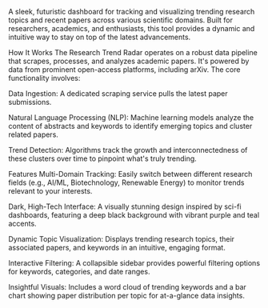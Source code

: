 A sleek, futuristic dashboard for tracking and visualizing trending research topics and recent papers across various scientific domains. Built for researchers, academics, and enthusiasts, this tool provides a dynamic and intuitive way to stay on top of the latest advancements.

How It Works
The Research Trend Radar operates on a robust data pipeline that scrapes, processes, and analyzes academic papers. It's powered by data from prominent open-access platforms, including arXiv. The core functionality involves:

Data Ingestion: A dedicated scraping service pulls the latest paper submissions.

Natural Language Processing (NLP): Machine learning models analyze the content of abstracts and keywords to identify emerging topics and cluster related papers.

Trend Detection: Algorithms track the growth and interconnectedness of these clusters over time to pinpoint what's truly trending.

Features
Multi-Domain Tracking: Easily switch between different research fields (e.g., AI/ML, Biotechnology, Renewable Energy) to monitor trends relevant to your interests.

Dark, High-Tech Interface: A visually stunning design inspired by sci-fi dashboards, featuring a deep black background with vibrant purple and teal accents.

Dynamic Topic Visualization: Displays trending research topics, their associated papers, and keywords in an intuitive, engaging format.

Interactive Filtering: A collapsible sidebar provides powerful filtering options for keywords, categories, and date ranges.

Insightful Visuals: Includes a word cloud of trending keywords and a bar chart showing paper distribution per topic for at-a-glance data insights.
